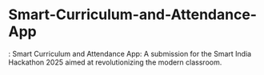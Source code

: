 # Smart-Curriculum-and-Attendance-App
: Smart Curriculum and Attendance App: A submission for the Smart India Hackathon 2025 aimed at revolutionizing the modern classroom.
